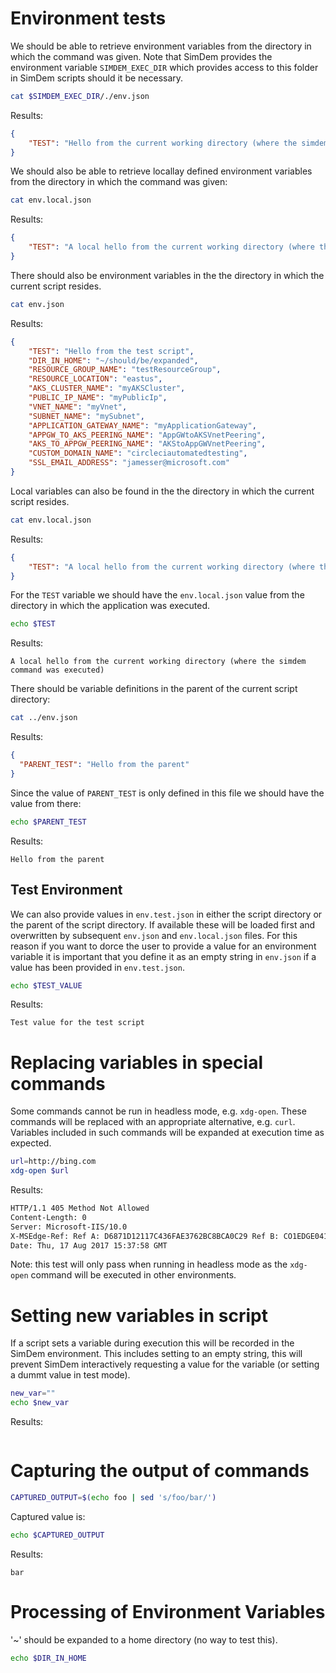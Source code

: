 # Environment tests

We should be able to retrieve environment variables from the directory
in which the command was given. Note that SimDem provides the
environment variable `SIMDEM_EXEC_DIR` which provides access to this
folder in SimDem scripts should it be necessary.

```bash
cat $SIMDEM_EXEC_DIR/./env.json
```

Results:

```json
{
    "TEST": "Hello from the current working directory (where the simdem command was executed)"
}
```

We should also be able to retrieve locallay defined environment
variables from the directory in which the command was given:


```bash
cat env.local.json
```

Results:

```json
{
    "TEST": "A local hello from the current working directory (where the simdem command was executed)"
}
```

There should also be environment variables in the the directory in
which the current script resides.

```bash
cat env.json
```

Results:

```json
{
    "TEST": "Hello from the test script",
    "DIR_IN_HOME": "~/should/be/expanded",
    "RESOURCE_GROUP_NAME": "testResourceGroup",
    "RESOURCE_LOCATION": "eastus",
    "AKS_CLUSTER_NAME": "myAKSCluster",
    "PUBLIC_IP_NAME": "myPublicIp",
    "VNET_NAME": "myVnet",
    "SUBNET_NAME": "mySubnet",
    "APPLICATION_GATEWAY_NAME": "myApplicationGateway",
    "APPGW_TO_AKS_PEERING_NAME": "AppGWtoAKSVnetPeering",
    "AKS_TO_APPGW_PEERING_NAME": "AKStoAppGWVnetPeering",
    "CUSTOM_DOMAIN_NAME": "circleciautomatedtesting",
    "SSL_EMAIL_ADDRESS": "jamesser@microsoft.com"
}
```

Local variables can also be found in the the directory in which the
current script resides.

```bash
cat env.local.json
```

Results:

```json
{
    "TEST": "A local hello from the current working directory (where the simdem command was executed)"
}
```

For the `TEST` variable we should have the `env.local.json` value from
the directory in which the application was executed.

```bash
echo $TEST
```

Results:

```
A local hello from the current working directory (where the simdem command was executed)
```

There should be variable definitions in the parent of the
current script directory:

```bash
cat ../env.json
```

Results:

<!-- expected_similarity = 0.3 -->
```json
{
  "PARENT_TEST": "Hello from the parent"
}
```

Since the value of `PARENT_TEST` is only defined in this file we
should have the value from there:

```bash
echo $PARENT_TEST
```

Results:

```
Hello from the parent
```

## Test Environment

We can also provide values in `env.test.json` in either the script
directory or the parent of the script directory. If available these
will be loaded first and overwritten by subsequent `env.json` and
`env.local.json` files. For this reason if you want to dorce the user
to provide a value for an environment variable it is important that
you define it as an empty string in `env.json` if a value has been
provided in `env.test.json`.


```bash
echo $TEST_VALUE
```

Results:

```
Test value for the test script
```

# Replacing variables in special commands

Some commands cannot be run in headless mode, e.g. `xdg-open`. These
commands will be replaced with an appropriate alternative,
e.g. `curl`. Variables included in such commands will be expanded at
execution time as expected.

```bash
url=http://bing.com
xdg-open $url
```

Results: 

```expected_similarity=0.2
HTTP/1.1 405 Method Not Allowed
Content-Length: 0
Server: Microsoft-IIS/10.0
X-MSEdge-Ref: Ref A: D6871D12117C436FAE3762BC8BCA0C29 Ref B: CO1EDGE0415 Ref C: 2017-08-17T15:37:59Z
Date: Thu, 17 Aug 2017 15:37:58 GMT
```

Note: this test will only pass when running in headless mode as the
`xdg-open` command will be executed in other environments.

# Setting new variables in script

If a script sets a variable during execution this will be recorded in
the SimDem environment. This includes setting to an empty string, this
will prevent SimDem interactively requesting a value for the variable
(or setting a dummt value in test mode).

```bash
new_var=""
echo $new_var
```

Results:

```expected_similarity=0.2
```

# Capturing the output of commands

```bash
CAPTURED_OUTPUT=$(echo foo | sed 's/foo/bar/')
```

Captured value is:

```bash
echo $CAPTURED_OUTPUT
```

Results:

```
bar
```

# Processing of Environment Variables

'~' should be expanded to a home directory (no way to test this).

```bash
echo $DIR_IN_HOME
```

